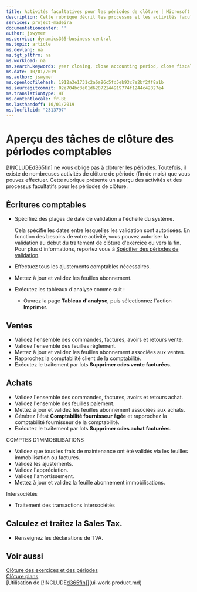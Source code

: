 ```yaml
---
title: Activités facultatives pour les périodes de clôture | Microsoft Docs
description: Cette rubrique décrit les processus et les activités facultatifs pour la clôture des périodes comptables dans Business Central.
services: project-madeira
documentationcenter: ''
author: jswymer
ms.service: dynamics365-business-central
ms.topic: article
ms.devlang: na
ms.tgt_pltfrm: na
ms.workload: na
ms.search.keywords: year closing, close accounting period, close fiscal year, aging, creditor payments, vendor payments
ms.date: 10/01/2019
ms.author: jswymer
ms.openlocfilehash: 1912a3e1731c2a6a86c5fd5eb93c7e2bf2ff8a1b
ms.sourcegitcommit: 02e704bc3e01d62072144919774f1244c42827e4
ms.translationtype: HT
ms.contentlocale: fr-BE
ms.lasthandoff: 10/01/2019
ms.locfileid: "2313797"
---
```

# <a name="overview-of-tasks-to-close-accounting-periods"></a>Aperçu des tâches de clôture des périodes comptables
[!INCLUDE[d365fin](includes/d365fin_md.md)] ne vous oblige pas à clôturer les périodes. Toutefois, il existe de nombreuses activités de clôture de période (fin de mois) que vous pouvez effectuer. Cette rubrique présente un aperçu des activités et des processus facultatifs pour les périodes de clôture.  

## <a name="general-ledger"></a>Écritures comptables
* Spécifiez des plages de date de validation à l'échelle du système.  

    Cela spécifie les dates entre lesquelles les validation sont autorisées. En fonction des besoins de votre activité, vous pouvez autoriser la validation au début du traitement de clôture d'exercice ou vers la fin. Pour plus d'informations, reportez vous à [Spécifier des périodes de validation](finance-how-specify-posting-periods.md).  
* Effectuez tous les ajustements comptables nécessaires.  
* Mettez à jour et validez les feuilles abonnement.  
  <!--* Process Consolidations-->
* Exécutez les tableaux d'analyse comme suit :  
  * Ouvrez la page **Tableau d'analyse**, puis sélectionnez l'action **Imprimer**.  

## <a name="sales-and-receivables"></a>Ventes
* Validez l'ensemble des commandes, factures, avoirs et retours vente.  
* Validez l'ensemble des feuilles règlement.  
* Mettez à jour et validez les feuilles abonnement associées aux ventes.  
* Rapprochez la comptabilité client de la comptabilité.  
* Exécutez le traitement par lots **Supprimer cdes vente facturées**.  

## <a name="purchases-and-payables"></a>Achats
* Validez l'ensemble des commandes, factures, avoirs et retours achat.  
* Validez l'ensemble des feuilles paiement.  
* Mettez à jour et validez les feuilles abonnement associées aux achats.  
* Générez l'état **Comptabilité fournisseur âgée** et rapprochez la comptabilité fournisseur de la comptabilité.  
* Exécutez le traitement par lots **Supprimer cdes achat facturées**.  

COMPTES D'IMMOBILISATIONS
* Validez que tous les frais de maintenance ont été validés via les feuilles immobilisation ou factures.
* Validez les ajustements.
* Validez l'appréciation.
* Validez l'amortissement.
* Mettez à jour et validez la feuille abonnement immobilisations.

Intersociétés
* Traitement des transactions intersociétés

## <a name="calculate-and-process-sales-tax"></a>Calculez et traitez la Sales Tax.
* Renseignez les déclarations de TVA.  

## <a name="see-also"></a>Voir aussi
[Clôture des exercices et des périodes](year-close-years-periods.md)  
[Clôture plans](year-close-books.md)  
[Utilisation de [!INCLUDE[d365fin](includes/d365fin_md.md)]](ui-work-product.md)
